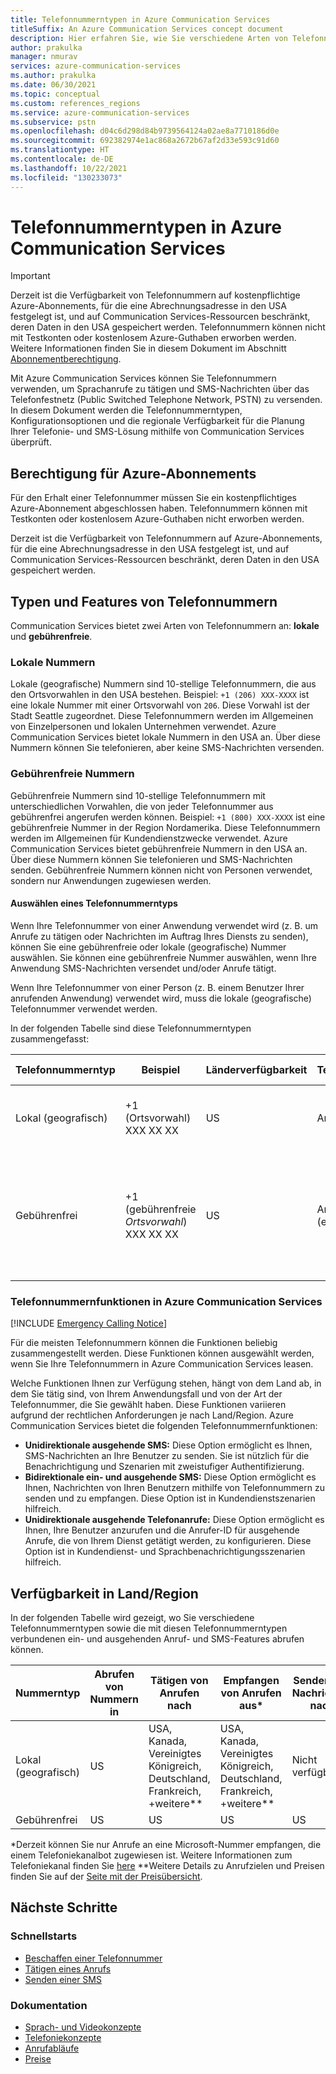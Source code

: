 ```yaml
---
title: Telefonnummerntypen in Azure Communication Services
titleSuffix: An Azure Communication Services concept document
description: Hier erfahren Sie, wie Sie verschiedene Arten von Telefonnummern für SMS oder Telefonie verwenden.
author: prakulka
manager: nmurav
services: azure-communication-services
ms.author: prakulka
ms.date: 06/30/2021
ms.topic: conceptual
ms.custom: references_regions
ms.service: azure-communication-services
ms.subservice: pstn
ms.openlocfilehash: d04c6d298d84b9739564124a02ae8a7710186d0e
ms.sourcegitcommit: 692382974e1ac868a2672b67af2d33e593c91d60
ms.translationtype: HT
ms.contentlocale: de-DE
ms.lasthandoff: 10/22/2021
ms.locfileid: "130233073"
---
```

# <a name="phone-number-types-in-azure-communication-services"></a>Telefonnummerntypen in Azure Communication Services

> [!IMPORTANT]
> Derzeit ist die Verfügbarkeit von Telefonnummern auf kostenpflichtige Azure-Abonnements, für die eine Abrechnungsadresse in den USA festgelegt ist, und auf Communication Services-Ressourcen beschränkt, deren Daten in den USA gespeichert werden. Telefonnummern können nicht mit Testkonten oder kostenlosem Azure-Guthaben erworben werden. Weitere Informationen finden Sie in diesem Dokument im Abschnitt [Abonnementberechtigung](#azure-subscriptions-eligibility).


Mit Azure Communication Services können Sie Telefonnummern verwenden, um Sprachanrufe zu tätigen und SMS-Nachrichten über das Telefonfestnetz (Public Switched Telephone Network, PSTN) zu versenden. In diesem Dokument werden die Telefonnummerntypen, Konfigurationsoptionen und die regionale Verfügbarkeit für die Planung Ihrer Telefonie- und SMS-Lösung mithilfe von Communication Services überprüft.

## <a name="azure-subscriptions-eligibility"></a>Berechtigung für Azure-Abonnements

Für den Erhalt einer Telefonnummer müssen Sie ein kostenpflichtiges Azure-Abonnement abgeschlossen haben. Telefonnummern können mit Testkonten oder kostenlosem Azure-Guthaben nicht erworben werden.

Derzeit ist die Verfügbarkeit von Telefonnummern auf Azure-Abonnements, für die eine Abrechnungsadresse in den USA festgelegt ist, und auf Communication Services-Ressourcen beschränkt, deren Daten in den USA gespeichert werden.


## <a name="number-types-and-features"></a>Typen und Features von Telefonnummern
Communication Services bietet zwei Arten von Telefonnummern an: **lokale** und **gebührenfreie**.

### <a name="local-numbers"></a>Lokale Nummern
Lokale (geografische) Nummern sind 10-stellige Telefonnummern, die aus den Ortsvorwahlen in den USA bestehen. Beispiel: `+1 (206) XXX-XXXX` ist eine lokale Nummer mit einer Ortsvorwahl von `206`. Diese Vorwahl ist der Stadt Seattle zugeordnet. Diese Telefonnummern werden im Allgemeinen von Einzelpersonen und lokalen Unternehmen verwendet. Azure Communication Services bietet lokale Nummern in den USA an. Über diese Nummern können Sie telefonieren, aber keine SMS-Nachrichten versenden.

### <a name="toll-free-numbers"></a>Gebührenfreie Nummern
Gebührenfreie Nummern sind 10-stellige Telefonnummern mit unterschiedlichen Vorwahlen, die von jeder Telefonnummer aus gebührenfrei angerufen werden können. Beispiel: `+1 (800) XXX-XXXX` ist eine gebührenfreie Nummer in der Region Nordamerika. Diese Telefonnummern werden im Allgemeinen für Kundendienstzwecke verwendet. Azure Communication Services bietet gebührenfreie Nummern in den USA an. Über diese Nummern können Sie telefonieren und SMS-Nachrichten senden. Gebührenfreie Nummern können nicht von Personen verwendet, sondern nur Anwendungen zugewiesen werden.

#### <a name="choosing-a-phone-number-type"></a>Auswählen eines Telefonnummerntyps

Wenn Ihre Telefonnummer von einer Anwendung verwendet wird (z. B. um Anrufe zu tätigen oder Nachrichten im Auftrag Ihres Diensts zu senden), können Sie eine gebührenfreie oder lokale (geografische) Nummer auswählen. Sie können eine gebührenfreie Nummer auswählen, wenn Ihre Anwendung SMS-Nachrichten versendet und/oder Anrufe tätigt.

Wenn Ihre Telefonnummer von einer Person (z. B. einem Benutzer Ihrer anrufenden Anwendung) verwendet wird, muss die lokale (geografische) Telefonnummer verwendet werden.

In der folgenden Tabelle sind diese Telefonnummerntypen zusammengefasst:

| Telefonnummerntyp | Beispiel                              | Länderverfügbarkeit    | Telefonnummernfähigkeit |Gängiger Anwendungsfall                                                                                                     |
| ----------------- | ------------------------------------ | ----------------------- | ------------------------|------------------------------------------------------------------------------------------------------------------- |
| Lokal (geografisch)        | +1 (Ortsvorwahl) XXX XX XX  | US                      | Anrufe (ausgehend) | Zuweisen von Telefonnummern zu Benutzern in Ihren Anwendungen  |
| Gebührenfrei         | +1 (gebührenfreie *Ortsvorwahl*) XXX XX XX | US                      | Anrufe (ausgehend), SMS (eingehend/ausgehend)| Zuweisen von Telefonnummern zu IVR-Systemen (Interactive Voice Response, Interaktive Sprachantwort) oder Bots, SMS-Anwendungen                                        |


### <a name="phone-number-capabilities-in-azure-communication-services"></a>Telefonnummernfunktionen in Azure Communication Services

[!INCLUDE [Emergency Calling Notice](../../includes/emergency-calling-notice-include.md)]

Für die meisten Telefonnummern können die Funktionen beliebig zusammengestellt werden. Diese Funktionen können ausgewählt werden, wenn Sie Ihre Telefonnummern in Azure Communication Services leasen.

Welche Funktionen Ihnen zur Verfügung stehen, hängt von dem Land ab, in dem Sie tätig sind, von Ihrem Anwendungsfall und von der Art der Telefonnummer, die Sie gewählt haben. Diese Funktionen variieren aufgrund der rechtlichen Anforderungen je nach Land/Region. Azure Communication Services bietet die folgenden Telefonnummernfunktionen:

- **Unidirektionale ausgehende SMS:** Diese Option ermöglicht es Ihnen, SMS-Nachrichten an Ihre Benutzer zu senden. Sie ist nützlich für die Benachrichtigung und Szenarien mit zweistufiger Authentifizierung.
- **Bidirektionale ein- und ausgehende SMS:** Diese Option ermöglicht es Ihnen, Nachrichten von Ihren Benutzern mithilfe von Telefonnummern zu senden und zu empfangen. Diese Option ist in Kundendienstszenarien hilfreich.
- **Unidirektionale ausgehende Telefonanrufe:** Diese Option ermöglicht es Ihnen, Ihre Benutzer anzurufen und die Anrufer-ID für ausgehende Anrufe, die von Ihrem Dienst getätigt werden, zu konfigurieren. Diese Option ist in Kundendienst- und Sprachbenachrichtigungsszenarien hilfreich.

## <a name="countryregion-availability"></a>Verfügbarkeit in Land/Region

In der folgenden Tabelle wird gezeigt, wo Sie verschiedene Telefonnummerntypen sowie die mit diesen Telefonnummerntypen verbundenen ein- und ausgehenden Anruf- und SMS-Features abrufen können.

|Nummerntyp| Abrufen von Nummern in | Tätigen von Anrufen nach                                        | Empfangen von Anrufen aus*                                    |Senden von Nachrichten nach       | Empfangen von Nachrichten aus |
|-----------| ------------------ | ---------------------------------------------------  |-------------------------------------------------------|-----------------------|--------|
| Lokal (geografisch)  | US                 | USA, Kanada, Vereinigtes Königreich, Deutschland, Frankreich, +weitere**| USA, Kanada, Vereinigtes Königreich, Deutschland, Frankreich, +weitere** |Nicht verfügbar| Nicht verfügbar |
| Gebührenfrei | US                 | US                                                   | US                                                    |US                | US |

*Derzeit können Sie nur Anrufe an eine Microsoft-Nummer empfangen, die einem Telefoniekanalbot zugewiesen ist. Weitere Informationen zum Telefoniekanal finden Sie [here](/azure/bot-service/bot-service-channel-connect-telephony) **Weitere Details zu Anrufzielen und Preisen finden Sie auf der [Seite mit der Preisübersicht](../pricing.md).


## <a name="next-steps"></a>Nächste Schritte

### <a name="quickstarts"></a>Schnellstarts

- [Beschaffen einer Telefonnummer](../../quickstarts/telephony-sms/get-phone-number.md)
- [Tätigen eines Anrufs](../../quickstarts/voice-video-calling/getting-started-with-calling.md)
- [Senden einer SMS](../../quickstarts/telephony-sms/send.md)

### <a name="conceptual-documentation"></a>Dokumentation

- [Sprach- und Videokonzepte](../voice-video-calling/about-call-types.md)
- [Telefoniekonzepte](./telephony-concept.md)
- [Anrufabläufe](../call-flows.md)
- [Preise](../pricing.md)